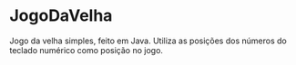 # JogoDaVelha
 Jogo da velha simples, feito em Java. Utiliza as posições dos números do teclado numérico como posição no jogo.
